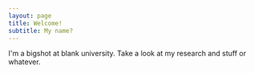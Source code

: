```yaml
---
layout: page
title: Welcome!
subtitle: My name?
---
```


I'm a bigshot at blank university. Take a look at my research and stuff or whatever.


